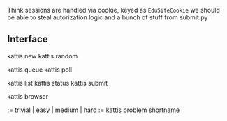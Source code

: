 
Think sessions are handled via cookie, keyed as `EduSiteCookie`
we should be able to steal autorization logic and a bunch of stuff from submit.py


## Interface

kattis new <problem>
kattis random <difficulty>

kattis queue <problem>
kattis poll

kattis list
kattis status
kattis submit

kattis browser


<difficulty> := trivial | easy | medium | hard
<problem> := kattis problem shortname

